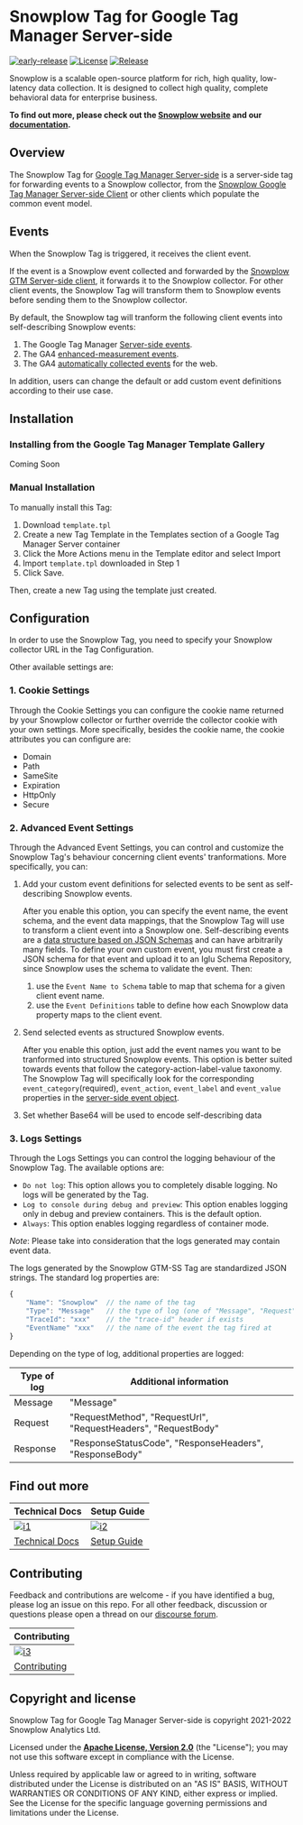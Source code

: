 # Snowplow Tag for Google Tag Manager Server-side

[![early-release]][tracker-classification]
[![License][license-image]][license]
[![Release][release-image]][releases]

Snowplow is a scalable open-source platform for rich, high quality, low-latency data collection. It is designed to collect high quality, complete behavioral data for enterprise business.

**To find out more, please check out the [Snowplow website][website] and our [documentation][docs].**

## Overview

The Snowplow Tag for [Google Tag Manager Server-side][gtm-ss] is a server-side tag for forwarding events to a Snowplow collector, from the [Snowplow Google Tag Manager Server-side Client][snowplow-gtm-server-side-client] or other clients which populate the common event model.

## Events

When the Snowplow Tag is triggered, it receives the client event.

If the event is a Snowplow event collected and forwarded by the [Snowplow GTM Server-side client][snowplow-gtm-server-side-client], it forwards it to the Snowplow collector. For other client events, the Snowplow Tag will transform them to Snowplow events before sending them to the Snowplow collector.

By default, the Snowplow tag will tranform the following client events into self-describing Snowplow events:

1. The Google Tag Manager [Server-side events][gtm-ss-events].
2. The GA4 [enhanced-measurement events][ga4-enhanced-measurement-events].
3. The GA4 [automatically collected events][ga4-auto-events] for the web.

In addition, users can change the default or add custom event definitions according to their use case.

## Installation

### Installing from the Google Tag Manager Template Gallery

Coming Soon

### Manual Installation

To manually install this Tag:

1. Download `template.tpl`
2. Create a new Tag Template in the Templates section of a Google Tag Manager Server container
3. Click the More Actions menu in the Template editor and select Import
4. Import `template.tpl` downloaded in Step 1
5. Click Save.

Then, create a new Tag using the template just created.

## Configuration

In order to use the Snowplow Tag, you need to specify your Snowplow collector URL in the Tag Configuration.

Other available settings are:

### 1. Cookie Settings

Through the Cookie Settings you can configure the cookie name returned by your Snowplow collector or further override the collector cookie with your own settings. More specifically, besides the cookie name, the cookie attributes you can configure are:

- Domain
- Path
- SameSite
- Expiration
- HttpOnly
- Secure

### 2. Advanced Event Settings

Through the Advanced Event Settings, you can control and customize the Snowplow Tag's behaviour concerning client events' tranformations. More specifically, you can:

1. Add your custom event definitions for selected events to be sent as self-describing Snowplow events.

    After you enable this option, you can specify the event name, the event schema, and the event data mappings, that the Snowplow Tag will use to transform a client event into a Snowplow one. Self-describing events are a [data structure based on JSON Schemas][snowplow-self-desc-docs] and can have arbitrarily many fields. To define your own custom event, you must first create a JSON schema for that event and upload it to an Iglu Schema Repository, since Snowplow uses the schema to validate the event. Then:

    1. use the `Event Name to Schema` table to map that schema for a given client event name.
    2. use the `Event Definitions` table to define how each Snowplow data property maps to the client event.

2. Send selected events as structured Snowplow events.

    After you enable this option, just add the event names you want to be tranformed into structured Snowplow events. This option is better suited towards events that follow the category-action-label-value taxonomy. The Snowplow Tag will specifically look for the corresponding `event_category`(required), `event_action`, `event_label` and `event_value` properties in the [server-side event object][gtm-ss-event].

3. Set whether Base64 will be used to encode self-describing data

### 3. Logs Settings

Through the Logs Settings you can control the logging behaviour of the Snowplow Tag. The available options are:

- `Do not log`: This option allows you to completely disable logging. No logs will be generated by the Tag.
- `Log to console during debug and preview`: This option enables logging only in debug and preview containers. This is the default option.
- `Always`: This option enables logging regardless of container mode.

_Note_: Please take into consideration that the logs generated may contain event data.

The logs generated by the Snowplow GTM-SS Tag are standardized JSON strings.
The standard log properties are:

```js
{
    "Name": "Snowplow"  // the name of the tag
    "Type": "Message"   // the type of log (one of "Message", "Request", "Response")
    "TraceId": "xxx"    // the "trace-id" header if exists
    "EventName" "xxx"   // the name of the event the tag fired at
}
```

Depending on the type of log, additional properties are logged:

| Type of log | Additional information                                         |
|-------------|----------------------------------------------------------------|
| Message     | "Message"                                                      |
| Request     | "RequestMethod", "RequestUrl", "RequestHeaders", "RequestBody" |
| Response    | "ResponseStatusCode", "ResponseHeaders", "ResponseBody"        |

## Find out more

| Technical Docs                    | Setup Guide                 |
|-----------------------------------|-----------------------------|
| [![i1][techdocs-image]][techdocs] | [![i2][setup-image]][setup] |
| [Technical Docs][techdocs]        | [Setup Guide][setup]        |

## Contributing

Feedback and contributions are welcome - if you have identified a bug, please log an issue on this repo. For all other feedback, discussion or questions please open a thread on our [discourse forum][discourse].

| Contributing                              |
|-------------------------------------------|
| [![i3][contributing-image]][contributing] |
| [Contributing][contributing]              |

## Copyright and license

Snowplow Tag for Google Tag Manager Server-side is copyright 2021-2022 Snowplow Analytics Ltd.

Licensed under the **[Apache License, Version 2.0][license]** (the "License");
you may not use this software except in compliance with the License.

Unless required by applicable law or agreed to in writing, software
distributed under the License is distributed on an "AS IS" BASIS,
WITHOUT WARRANTIES OR CONDITIONS OF ANY KIND, either express or implied.
See the License for the specific language governing permissions and
limitations under the License.

[tracker-classification]: https://docs.snowplowanalytics.com/docs/collecting-data/collecting-from-own-applications/tracker-maintenance-classification/
[early-release]: https://img.shields.io/static/v1?style=flat&label=Snowplow&message=Early%20Release&color=014477&labelColor=9ba0aa&logo=data:image/png;base64,iVBORw0KGgoAAAANSUhEUgAAABAAAAAQCAMAAAAoLQ9TAAAAeFBMVEVMaXGXANeYANeXANZbAJmXANeUANSQAM+XANeMAMpaAJhZAJeZANiXANaXANaOAM2WANVnAKWXANZ9ALtmAKVaAJmXANZaAJlXAJZdAJxaAJlZAJdbAJlbAJmQAM+UANKZANhhAJ+EAL+BAL9oAKZnAKVjAKF1ALNBd8J1AAAAKHRSTlMAa1hWXyteBTQJIEwRgUh2JjJon21wcBgNfmc+JlOBQjwezWF2l5dXzkW3/wAAAHpJREFUeNokhQOCA1EAxTL85hi7dXv/E5YPCYBq5DeN4pcqV1XbtW/xTVMIMAZE0cBHEaZhBmIQwCFofeprPUHqjmD/+7peztd62dWQRkvrQayXkn01f/gWp2CrxfjY7rcZ5V7DEMDQgmEozFpZqLUYDsNwOqbnMLwPAJEwCopZxKttAAAAAElFTkSuQmCC

[license]: https://www.apache.org/licenses/LICENSE-2.0
[license-image]: https://img.shields.io/badge/license-Apache--2-blue.svg?style=flat

[releases]: https://github.com/snowplow/snowplow-gtm-server-side-tag/releases
[release-image]: https://img.shields.io/github/v/release/snowplow/snowplow-gtm-server-side-tag

[website]: https://snowplowanalytics.com
[docs]: https://docs.snowplowanalytics.com
[snowplow]: https://github.com/snowplow/snowplow
[discourse]: https://discourse.snowplowanalytics.com

[techdocs]: https://docs.snowplowanalytics.com/docs/forwarding-events-to-destinations/forwarding-events/google-tag-manager-server-side/snowplow-tag-for-gtm-ss/snowplow-tag-configuration/
[techdocs-image]: https://d3i6fms1cm1j0i.cloudfront.net/github/images/techdocs.png
[setup]: https://docs.snowplowanalytics.com/docs/forwarding-events-to-destinations/forwarding-events/google-tag-manager-server-side/snowplow-tag-for-gtm-ss/
[setup-image]: https://d3i6fms1cm1j0i.cloudfront.net/github/images/setup.png

[contributing]: https://github.com/snowplow/snowplow-gtm-server-side-tag/blob/master/CONTRIBUTING.md
[contributing-image]: https://d3i6fms1cm1j0i.cloudfront.net/github/images/contributing.png

[snowplow-gtm-server-side-client]: https://github.com/snowplow/snowplow-gtm-server-side-client
[gtm-ss]: https://developers.google.com/tag-manager/serverside
[gtm-ss-event]: https://developers.google.com/tag-manager/serverside/intro#events
[gtm-ss-events]: https://developers.google.com/tag-manager/serverside/events
[ga4-enhanced-measurement-events]: https://support.google.com/analytics/answer/9216061?hl=en
[ga4-auto-events]: https://support.google.com/analytics/answer/9234069?hl=en&ref_topic=9756175
[snowplow-self-desc-docs]: https://docs.snowplowanalytics.com/docs/understanding-tracking-design/understanding-schemas-and-validation/
